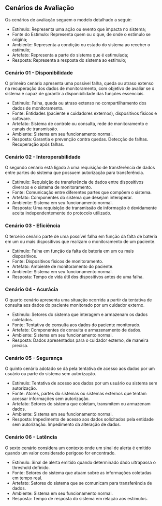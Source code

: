 ## Cenários de Avaliação

Os cenários de avaliação seguem o modelo detalhado a seguir:

* Estímulo: Representa uma ação ou evento que impacta no sistema;
* Fonte do Estímulo: Representa quem ou o que, de onde o estímulo se origina;
* Ambiente: Representa a condição ou estado do sistema ao receber o estímulo;
* Artefato: Representa a parte do sistema que é estimulada;
* Resposta: Representa a resposta do sistema ao estímulo;

### Cenário 01 - Disponibilidade

O primeiro cenário apresenta uma possível falha, queda ou atraso extenso na recuperação dos dados de monitoramento, com objetivo de avaliar se o sistema é capaz de garantir a disponibilidade das funções essenciais.

* Estímulo: Falha, queda ou atraso extenso no compartilhamento dos dados de monitoramento.       
* Fonte: Entidades (paciente e cuidadores externos), dispositivos físicos e software.
* Artefato: Sistema de controle ou consulta, rede de monitoramento e canais de transmissão.
* Ambiente: Sistema em seu funcionamento normal.
* Resposta: Garantia e prevenção contra quedas. Detecção de falhas. Recuperação após falhas.

### Cenário 02 - Interoperabilidade

O segundo cenário está ligado à uma requisição de transferência de dados entre partes do sistema que possuem autorização para transferência.

* Estímulo: Requisição de transferência de dados entre dispositivos diversos e o sistema de monitoramento.
* Fonte: Comunicação entre diferentes partes que compõem o sistema.
* Artefato: Componentes do sistema que desejam interoperar.
* Ambiente: Sistema em seu funcionamento normal.
* Resposta: Uma requisição de transmissão de informação é devidamente aceita independentemente do protocolo utilizado.

### Cenário 03 - Eficiência

O terceiro cenário parte de uma possível falha em função da falta de bateria em um ou mais dispositivos que realizam o monitoramento de um paciente.

* Estímulo: Falha em função da falta de bateria em um ou mais dispositivos.
* Fonte: Dispositivos físicos de monitoramento.
* Artefato: Ambiente de monitoramento do paciente.
* Ambiente: Sistema em seu funcionamento normal.
* Resposta: Tempo de vida útil dos dispositivos antes de uma falha.

### Cenário 04 - Acurácia

O quarto cenário apresenta uma situação ocorrida a partir da tentativa de consulta aos dados do paciente monitorado por um cuidador externo.

* Estímulo: Setores do sistema que interagem e armazenam os dados coletados.    
* Fonte: Tentativa de consulta aos dados do paciente monitorado.
* Artefato: Componentes de consulta e armazenamento de dados.
* Ambiente: Sistema em seu funcionamento normal.
* Resposta: Dados apresentados para o cuidador externo, de maneira precisa.

### Cenário 05 - Segurança

O quinto cenário adotado se dá pela tentativa de acesso aos dados por um usuário ou parte do sistema sem autorização.

* Estímulo: Tentativa de acesso aos dados por um usuário ou sistema sem autorização.
* Fonte: Atores, partes do sistemas ou sistemas externos que tentam acessar informações sem autorização.
* Artefato: Setores do sistema que coletam, transmitem ou armazenam dados.
* Ambiente: Sistema em seu funcionamento normal.
* Resposta: Impedimento de acesso aos dados solicitados pela entidade sem autorização. Impedimento da alteração de dados.

### Cenário 06 - Latência

O sexto cenário considera um contexto onde um sinal de alerta é emitido quando um valor considerado perigoso for encontrado.

* Estímulo: Sinal de alerta emitido quando determinado dado ultrapassa o threshold definido.
* Fonte: Setores do sistema que atuam sobre as informações coletadas em tempo real.
* Artefato: Setores do sistema que se comunicam para transferência de dados.
* Ambiente: Sistema em seu funcionamento normal.
* Resposta: Tempo de resposta do sistema em relação aos estímulos.

